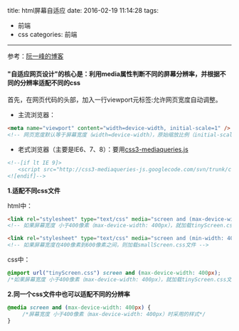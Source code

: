 title: html屏幕自适应
date: 2016-02-19 11:14:28
tags:
- 前端
- css
categories: 前端
---
参考：[阮一峰的博客](http://www.ruanyifeng.com/blog/2012/05/responsive_web_design.html)
#### "自适应网页设计"的核心是：利用media属性判断不同的屏幕分辨率，并根据不同的分辨率适配不同的css


首先，在网页代码的头部，加入一行viewport元标签:允许网页宽度自动调整。

- 主流浏览器：
``` html
<meta name="viewport" content="width=device-width, initial-scale=1" />
<!-- 网页宽度默认等于屏幕宽度（width=device-width），原始缩放比例（initial-scale=1）为1.0，即网页初始大小占屏幕面积的100% -->
```
- 老式浏览器（主要是IE6、7、8）：要用[css3-mediaqueries.js](https://code.google.com/archive/p/css3-mediaqueries-js)
``` html
<!--[if lt IE 9]>
　　<script src="http://css3-mediaqueries-js.googlecode.com/svn/trunk/css3-mediaqueries.js"></script>
<![endif]-->
```
<!-- more -->

**1.适配不同css文件**

html中：
``` html
<link rel="stylesheet" type="text/css" media="screen and (max-device-width: 400px)" href="tinyScreen.css" />
<!-- 如果屏幕宽度 小于400像素（max-device-width: 400px），就加载tinyScreen.css文件 -->

<link rel="stylesheet" type="text/css" media="screen and (min-width: 400px) and (max-device-width: 600px)" href="smallScreen.css" />
<!-- 如果屏幕宽度在400像素到600像素之间，则加载smallScreen.css文件 -->
```
css中：
``` css
@import url("tinyScreen.css") screen and (max-device-width: 400px);
/*如果屏幕宽度 小于400像素（max-device-width: 400px），就加载tinyScreen.css文件*/
```

**2.同一个css文件中也可以适配不同的分辨率**
``` css
@media screen and (max-device-width: 400px) {
　   /*屏幕宽度 小于400像素（max-device-width: 400px）时采用的样式*/　　　
}    
```